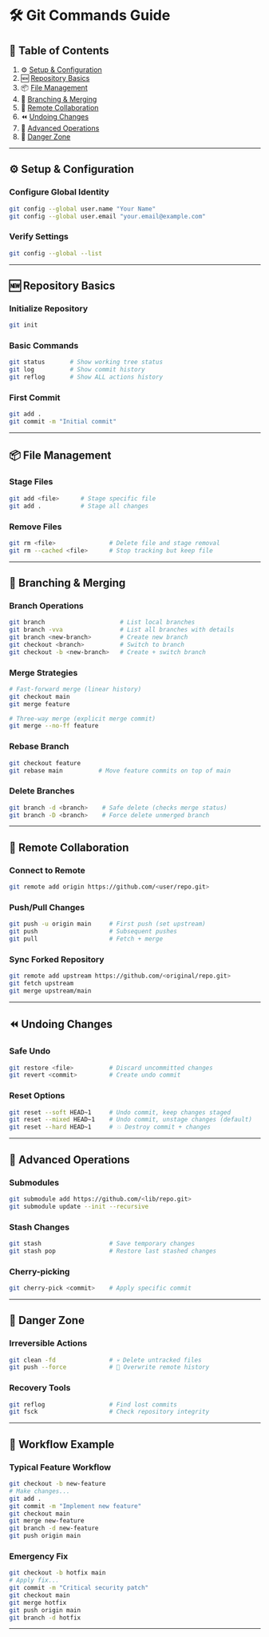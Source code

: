 # 🛠️ Git Commands Guide

## 📜 Table of Contents  
1. ⚙️ [Setup & Configuration](#-setup--configuration)  
2. 🆕 [Repository Basics](#-repository-basics)  
3. 📦 [File Management](#-file-management)  
4. 🌿 [Branching & Merging](#-branching--merging)  
5. 🔄 [Remote Collaboration](#-remote-collaboration)  
6. ⏪ [Undoing Changes](#-undoing-changes)  
7. 🚀 [Advanced Operations](#-advanced-operations)  
8. 🚨 [Danger Zone](#-danger-zone)  

---  

## ⚙️ Setup & Configuration  
### Configure Global Identity  
```bash
git config --global user.name "Your Name"
git config --global user.email "your.email@example.com"
```  

### Verify Settings  
```bash
git config --global --list
```  

---  

## 🆕 Repository Basics  
### Initialize Repository  
```bash
git init
```  

### Basic Commands  
```bash
git status       # Show working tree status
git log          # Show commit history
git reflog       # Show ALL actions history
```  

### First Commit  
```bash
git add .
git commit -m "Initial commit"
```  

---  

## 📦 File Management  
### Stage Files  
```bash
git add <file>      # Stage specific file
git add .           # Stage all changes
```  

### Remove Files  
```bash
git rm <file>               # Delete file and stage removal
git rm --cached <file>      # Stop tracking but keep file
```  

---  

## 🌿 Branching & Merging  
### Branch Operations  
```bash
git branch                     # List local branches
git branch -vva                # List all branches with details
git branch <new-branch>        # Create new branch
git checkout <branch>          # Switch to branch
git checkout -b <new-branch>   # Create + switch branch
```  

### Merge Strategies  
```bash
# Fast-forward merge (linear history)
git checkout main
git merge feature

# Three-way merge (explicit merge commit)
git merge --no-ff feature
```  

### Rebase Branch  
```bash
git checkout feature
git rebase main          # Move feature commits on top of main
```  

### Delete Branches  
```bash
git branch -d <branch>    # Safe delete (checks merge status)
git branch -D <branch>    # Force delete unmerged branch
```  

---  

## 🔄 Remote Collaboration  
### Connect to Remote  
```bash
git remote add origin https://github.com/<user/repo.git>
```  

### Push/Pull Changes  
```bash
git push -u origin main     # First push (set upstream)
git push                    # Subsequent pushes
git pull                    # Fetch + merge
```  

### Sync Forked Repository  
```bash
git remote add upstream https://github.com/<original/repo.git>
git fetch upstream
git merge upstream/main
```  

---  

## ⏪ Undoing Changes  
### Safe Undo  
```bash
git restore <file>          # Discard uncommitted changes
git revert <commit>         # Create undo commit
```  

### Reset Options  
```bash
git reset --soft HEAD~1     # Undo commit, keep changes staged
git reset --mixed HEAD~1    # Undo commit, unstage changes (default)
git reset --hard HEAD~1     # 💥 Destroy commit + changes
```  

---  

## 🚀 Advanced Operations  
### Submodules  
```bash
git submodule add https://github.com/<lib/repo.git>
git submodule update --init --recursive
```  

### Stash Changes  
```bash
git stash                   # Save temporary changes
git stash pop               # Restore last stashed changes
```  

### Cherry-picking  
```bash
git cherry-pick <commit>    # Apply specific commit
```  

---  

## 🚨 Danger Zone  
### Irreversible Actions  
```bash
git clean -fd               # 💀 Delete untracked files
git push --force            # 🚩 Overwrite remote history
```  

### Recovery Tools  
```bash
git reflog                  # Find lost commits
git fsck                    # Check repository integrity
```  

---  

## 🏁 Workflow Example  
### Typical Feature Workflow  
```bash
git checkout -b new-feature
# Make changes...
git add .
git commit -m "Implement new feature"
git checkout main
git merge new-feature
git branch -d new-feature
git push origin main
```  

### Emergency Fix  
```bash
git checkout -b hotfix main
# Apply fix...
git commit -m "Critical security patch"
git checkout main
git merge hotfix
git push origin main
git branch -d hotfix
```  

---  
